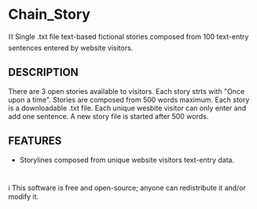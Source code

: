 # Chain_Story
⛓️ Single .txt file text-based fictional stories composed from 100 text-entry sentences entered by website visitors.

## DESCRIPTION

There are 3 open stories available to visitors. Each story strts with "Once upon a time". Stories are composed from 500 words maximum. Each story is a downloadable .txt file. Each unique wesbite visitor can only enter and add one sentence. A new story file is started after 500 words.

## FEATURES 

- Storylines composed from unique website visitors text-entry data.

#

ℹ️ This software is free and open-source; anyone can redistribute it and/or modify it.

